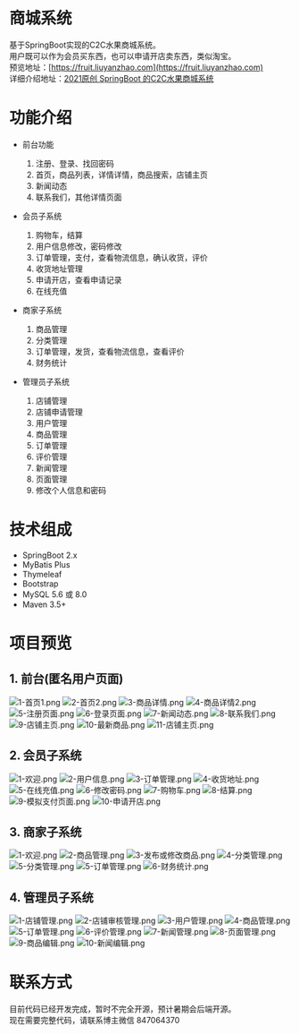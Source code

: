 # 商城系统
基于SpringBoot实现的C2C水果商城系统。<br/>
用户既可以作为会员买东西，也可以申请开店卖东西，类似淘宝。<br/>
预览地址：[https://fruit.liuyanzhao.com](https://fruit.liuyanzhao.com) <br/>
详细介绍地址：[2021原创 SpringBoot 的C2C水果商城系统](https://liuyanzhao.com/shop/1353566462320709633.html) <br/>

# 功能介绍
- 前台功能
    1. 注册、登录、找回密码
    2. 首页，商品列表，详情详情，商品搜索，店铺主页
    3. 新闻动态
    4. 联系我们，其他详情页面
    
- 会员子系统
    1. 购物车，结算
    2. 用户信息修改，密码修改
    3. 订单管理，支付，查看物流信息，确认收货，评价
    4. 收货地址管理
    5. 申请开店，查看申请记录
    6. 在线充值
    
    
- 商家子系统
    1. 商品管理
    2. 分类管理
    3. 订单管理，发货，查看物流信息，查看评价
    4. 财务统计

- 管理员子系统
    1. 店铺管理
    2. 店铺申请管理
    3. 用户管理
    4. 商品管理
    5. 订单管理
    6. 评价管理
    7. 新闻管理
    8. 页面管理
    9. 修改个人信息和密码


# 技术组成
- SpringBoot 2.x
- MyBatis Plus
- Thymeleaf
- Bootstrap
- MySQL 5.6 或 8.0
- Maven 3.5+

# 项目预览
## 1. 前台(匿名用户页面)
![1-首页1.png](img/front/1-首页1.png)
![2-首页2.png](img/front/2-首页2.png)
![3-商品详情.png](img/front/3-商品详情.png)
![4-商品详情2.png](img/front/4-商品详情2.png)
![5-注册页面.png](img/front/5-注册页面.png)
![6-登录页面.png](img/front/6-登录页面.png)
![7-新闻动态.png](img/front/7-新闻动态.png)
![8-联系我们.png](img/front/8-联系我们.png)
![9-店铺主页.png](img/front/9-店铺主页.png)
![10-最新商品.png](img/front/10-最新商品.png)
![11-店铺主页.png](img/front/11-店铺主页.png)

## 2. 会员子系统
![1-欢迎.png](img/member/1-欢迎.png)
![2-用户信息.png](img/member/2-用户信息.png)
![3-订单管理.png](img/member/3-订单管理.png)
![4-收货地址.png](img/member/4-收货地址.png)
![5-在线充值.png](img/member/5-在线充值.png)
![6-修改密码.png](img/member/6-修改密码.png)
![7-购物车.png](img/member/7-购物车.png)
![8-结算.png](img/member/8-结算.png)
![9-模拟支付页面.png](img/member/9-模拟支付页面.png)
![10-申请开店.png](img/member/10-申请开店.png)

## 3. 商家子系统
![1-欢迎.png](img/business/1-欢迎.png)
![2-商品管理.png](img/business/2-商品管理.png)
![3-发布或修改商品.png](img/business/3-发布或修改商品.png)
![4-分类管理.png](img/business/4-分类管理.png)
![5-分类管理.png](img/business/5-分类管理.png)
![5-订单管理.png](img/business/5-订单管理.png)
![6-财务统计.png](img/business/6-财务统计.png)

## 4. 管理员子系统
![1-店铺管理.png](img/admin/1-店铺管理.png)
![2-店铺审核管理.png](img/admin/2-店铺审核管理.png)
![3-用户管理.png](img/admin/3-用户管理.png)
![4-商品管理.png](img/admin/4-商品管理.png)
![5-订单管理.png](img/admin/5-订单管理.png)
![6-评价管理.png](img/admin/6-评价管理.png)
![7-新闻管理.png](img/admin/7-新闻管理.png)
![8-页面管理.png](img/admin/8-页面管理.png)
![9-商品编辑.png](img/admin/9-商品编辑.png)
![10-新闻编辑.png](img/admin/10-新闻编辑.png)

# 联系方式
目前代码已经开发完成，暂时不完全开源，预计暑期会后端开源。<br/>
现在需要完整代码，请联系博主微信 847064370
